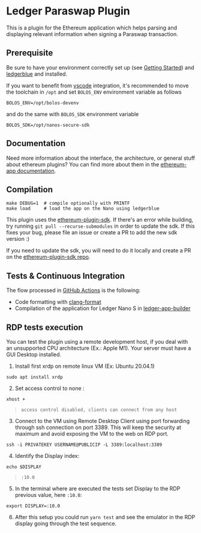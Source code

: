 # Ledger Paraswap Plugin

This is a plugin for the Ethereum application which helps parsing and displaying relevant information when signing a Paraswap transaction.

## Prerequisite

Be sure to have your environment correctly set up (see [Getting Started](https://ledger.readthedocs.io/en/latest/userspace/getting_started.html)) and [ledgerblue](https://pypi.org/project/ledgerblue/) and installed.

If you want to benefit from [vscode](https://code.visualstudio.com/) integration, it's recommended to move the toolchain in `/opt` and set `BOLOS_ENV` environment variable as follows

```
BOLOS_ENV=/opt/bolos-devenv
```

and do the same with `BOLOS_SDK` environment variable

```
BOLOS_SDK=/opt/nanos-secure-sdk
```

## Documentation

Need more information about the interface, the architecture, or general stuff about ethereum plugins? You can find more about them in the [ethereum-app documentation](https://github.com/LedgerHQ/app-ethereum/blob/master/doc/ethapp_plugins.asc).

## Compilation

```
make DEBUG=1  # compile optionally with PRINTF
make load     # load the app on the Nano using ledgerblue
```

This plugin uses the [ethereum-plugin-sdk](https://github.com/LedgerHQ/ethereum-plugin-sdk/). If there's an error while building, try running `git pull --recurse-submodules` in order to update the sdk. If this fixes your bug, please file an issue or create a PR to add the new sdk version :)

If you need to update the sdk, you will need to do it locally and create a PR on the [ethereum-plugin-sdk repo](https://github.com/LedgerHQ/ethereum-plugin-sdk/).

## Tests & Continuous Integration

The flow processed in [GitHub Actions](https://github.com/features/actions) is the following:

- Code formatting with [clang-format](http://clang.llvm.org/docs/ClangFormat.html)
- Compilation of the application for Ledger Nano S in [ledger-app-builder](https://github.com/LedgerHQ/ledger-app-builder)


## RDP tests execution

You can test the plugin using a remote development host, if you deal with an unsupported CPU architecture (Ex.: Apple M1). Your server must have a GUI Desktop installed.

1. Install first xrdp on remote linux VM (Ex: Ubuntu 20.04.1)
```
sudo apt install xrdp
````

2. Set access control to none :
```
xhost +
```
> ```access control disabled, clients can connect from any host```


3. Connect to the VM using Remote Desktop Client using port forwarding through ssh connection on port 3389. This will keep the security at maximum and avoid exposing the VM to the web on RDP port.

```
ssh -i PRIVATEKEY USERNAME@PUBLICIP -L 3389:localhost:3389
```

4. Identify the Display index:
```
echo $DISPLAY
```
>```:10.0```

5. In the terminal where are executed the tests set Display to the RDP previous value, here ``:10.0``:

```
export DISPLAY=:10.0
```

6. After this setup you could run ``yarn test`` and see the emulator in the RDP display going through the test sequence.



